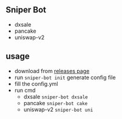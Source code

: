 ## Sniper Bot

- dxsale
- pancake
- uniswap-v2

## usage

- download from [releases page](https://github.com/fitzix/sniper-bot/releases)
- run `sniper-bot init` generate config file
- fill the config.yml
- run cmd
    - dxsale `sniper-bot dxsale`
    - pancake `sniper-bot cake`
    - uniswap-v2 `sniper-bot uni`
